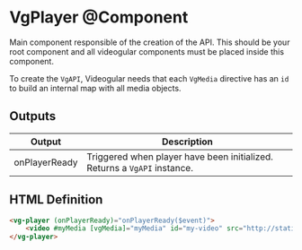 # VgPlayer @Component

Main component responsible of the creation of the API. This should be your root component and all videogular components must be placed inside this component.

To create the `VgAPI`, Videogular needs that each `VgMedia` directive has an `id` to build an internal map with all media objects.

## Outputs

| Output | Description |
|--- |--- |
| onPlayerReady | Triggered when player have been initialized. Returns a `VgAPI` instance. |

## HTML Definition

```html
<vg-player (onPlayerReady)="onPlayerReady($event)">
    <video #myMedia [vgMedia]="myMedia" id="my-video" src="http://static.videogular.com/assets/videos/videogular.mp4" type="video/mp4">
</vg-player>
```
